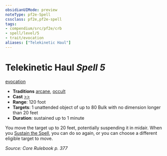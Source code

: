 ```yaml
---
obsidianUIMode: preview
noteType: pf2e-Spell
cssclass: pf2e,pf2e-spell
tags:
- compendium/src/pf2e/crb
- spell/level/5
- trait/evocation
aliases: ["Telekinetic Haul"]
---
```

# Telekinetic Haul *Spell 5*   
[evocation](rules/traits/evocation.md "Evocation School Trait")  

- **Traditions** [arcane](rules/traits/arcane.md "Arcane Tradition Trait"), [occult](rules/traits/occult.md "Occult Tradition Trait")
- **Cast** [>>](rules/core-rulebook/chapter-9-playing-the-game.md#Actions "Two-Action") 
- **Range**: 120 foot
- **Targets**: 1 unattended object of up to 80 Bulk with no dimension longer than 20 feet
- **Duration**: sustained up to 1 minute

You move the target up to 20 feet, potentially suspending it in midair. When you [Sustain the Spell](rules/actions/sustain-a-spell.md), you can do so again, or you can choose a different eligible target to move.

*Source: Core Rulebook p. 377*